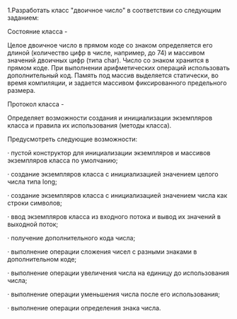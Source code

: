 1.Разработать класс "двоичное число" в соответствии со следующим заданием:

Состояние класса -

Целое двоичное число в прямом коде со знаком определяется его длиной (количество цифр в числе, например, до 74) и массивом значений двоичных цифр (типа char). Число со знаком хранится в прямом коде. При выполнении арифметических операций использовать дополнительный код. Память под массив выделяется статически, во время компиляции, и задается массивом фиксированного предельного размера.

Протокол класса -

Определяет  возможности создания и инициализации экземпляров класса и правила их использования (методы класса).

Предусмотреть следующие возможности:

·          пустой конструктор для инициализации экземпляров и массивов экземпляров класса по умолчанию;

·          создание экземпляров класса с инициализацией значением целого числа типа long;

·          создание экземпляров класса с инициализацией значением числа как строки символов;

·          ввод экземпляров класса из входного потока и вывод их значений в выходной поток;

·          получение дополнительного кода числа;

·          выполнение операции сложения чисел с разными знаками в дополнительном коде;

·          выполнение операции увеличения числа на единицу до использования числа;

·          выполнение операции уменьшения числа после его использования;

·          выполнение операции определения знака числа.
